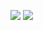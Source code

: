 ![](https://github-readme-stats.vercel.app/api?username=WillDunw&theme=tokyonight&hide_border=false&include_all_commits=true&count_private=true&include_all_commits=true&rank_icon=github)
![](https://github-readme-streak-stats.herokuapp.com/?user=WillDunw&theme=tokyonight&hide_border=false)
<!---![](https://github-readme-stats.vercel.app/api/top-langs/?username=WillDunw&theme=tokyonight&hide_border=false&include_all_commits=true&count_private=true&layout=compact&size_weight=0.5&count_weight=0.5)-->
